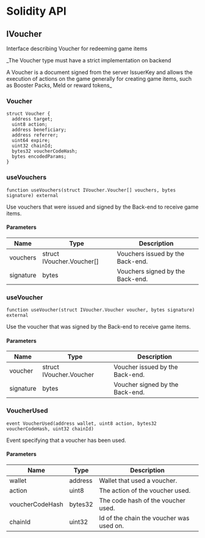 # Solidity API

## IVoucher

Interface describing Voucher for redeeming game items

\_The Voucher type must have a strict implementation on backend

A Voucher is a document signed from the server IssuerKey and allows the execution
of actions on the game generally for creating game items, such as Booster Packs, Meld or reward tokens\_

### Voucher

```solidity
struct Voucher {
  address target;
  uint8 action;
  address beneficiary;
  address referrer;
  uint64 expire;
  uint32 chainId;
  bytes32 voucherCodeHash;
  bytes encodedParams;
}
```

### useVouchers

```solidity
function useVouchers(struct IVoucher.Voucher[] vouchers, bytes signature) external
```

Use vouchers that were issued and signed by the Back-end to receive game items.

#### Parameters

| Name      | Type                      | Description                      |
| --------- | ------------------------- | -------------------------------- |
| vouchers  | struct IVoucher.Voucher[] | Vouchers issued by the Back-end. |
| signature | bytes                     | Vouchers signed by the Back-end. |

### useVoucher

```solidity
function useVoucher(struct IVoucher.Voucher voucher, bytes signature) external
```

Use the voucher that was signed by the Back-end to receive game items.

#### Parameters

| Name      | Type                    | Description                     |
| --------- | ----------------------- | ------------------------------- |
| voucher   | struct IVoucher.Voucher | Voucher issued by the Back-end. |
| signature | bytes                   | Voucher signed by the Back-end. |

### VoucherUsed

```solidity
event VoucherUsed(address wallet, uint8 action, bytes32 voucherCodeHash, uint32 chainId)
```

Event specifying that a voucher has been used.

#### Parameters

| Name            | Type    | Description                              |
| --------------- | ------- | ---------------------------------------- |
| wallet          | address | Wallet that used a voucher.              |
| action          | uint8   | The action of the voucher used.          |
| voucherCodeHash | bytes32 | The code hash of the voucher used.       |
| chainId         | uint32  | Id of the chain the voucher was used on. |

